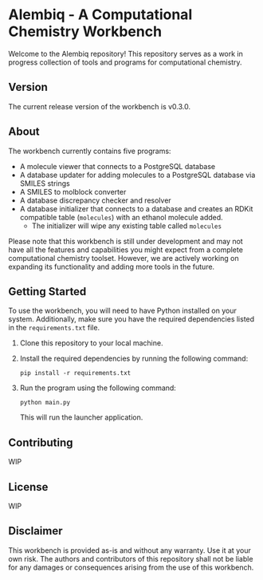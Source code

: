 
# Alembiq - A Computational Chemistry Workbench

Welcome to the Alembiq repository! This repository serves as a work in progress collection of tools and programs for computational chemistry.

## Version

The current release version of the workbench is v0.3.0.

## About

The workbench currently contains five programs:
- A molecule viewer that connects to a PostgreSQL database
- A database updater for adding molecules to a PostgreSQL database via SMILES strings
- A SMILES to molblock converter
- A database discrepancy checker and resolver
- A database initializer that connects to a database and creates an RDKit compatible table (`molecules`) with an ethanol molecule added.
   - The initializer will wipe any existing table called `molecules`

Please note that this workbench is still under development and may not have all the features and capabilities you might expect from a complete computational chemistry toolset. However, we are actively working on expanding its functionality and adding more tools in the future.

## Getting Started

To use the workbench, you will need to have Python installed on your system. Additionally, make sure you have the required dependencies listed in the `requirements.txt` file.

1. Clone this repository to your local machine.
2. Install the required dependencies by running the following command:

   ```
   pip install -r requirements.txt
   ```

3. Run the program using the following command:

   ```
   python main.py
   ```

   This will run the launcher application.

## Contributing

WIP

## License

WIP

## Disclaimer

This workbench is provided as-is and without any warranty. Use it at your own risk. The authors and contributors of this repository shall not be liable for any damages or consequences arising from the use of this workbench.
